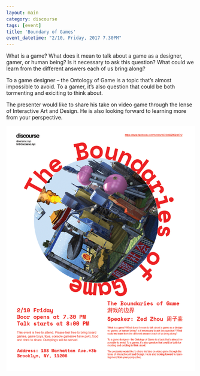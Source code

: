 ```yaml
---
layout: main
category: discourse
tags: [event]
title: 'Boundary of Games'
event_datetime: "2/10, Friday, 2017 7.30PM"
---
```


What is a game? What does it mean to talk about a game as a designer, gamer, or human being? Is it necessary to ask this question? What could we learn from the different answers each of us bring along?

To a game designer – the Ontology of Game is a topic that’s almost impossible to avoid. To a gamer, it’s also question that could be both tormenting and exiciting to think about.

The presenter would like to share his take on video game through the lense of Interactive Art and Design. He is also looking forward to learning more from your perspective.


![400](/assets/image/di/di_2.png)
